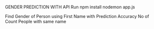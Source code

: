 GENDER PREDICTION WITH API 
Run npm install
nodemon app.js

Find Gender of Person using First Name with Prediction Accuracy No of Count People with same name
